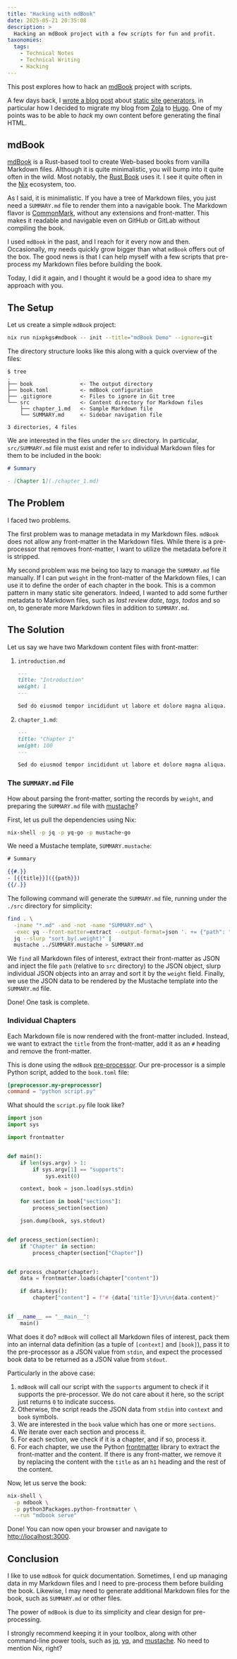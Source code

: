 ```yaml
---
title: "Hacking with mdBook"
date: 2025-05-21 20:35:08
description: >
  Hacking an mdBook project with a few scripts for fun and profit.
taxonomies:
  tags:
    - Technical Notes
    - Technical Writing
    - Hacking
---
```


This post explores how to hack an [mdBook] project with scripts.

<!-- more -->

A few days back, I [wrote a blog post] about [static site generators], in particular
how I decided to migrate my blog from [Zola] to [Hugo]. One of my points was to be
able to _hack_ my own content before generating the final HTML.

## mdBook

[mdBook] is a Rust-based tool to create Web-based books from vanilla Markdown
files. Although it is quite minimalistic, you will bump into it quite often in
the wild. Most notably, the [Rust Book] uses it. I see it quite often in the [Nix]
ecosystem, too.

As I said, it is minimalistic. If you have a tree of Markdown files, you just
need a `SUMMARY.md` file to render them into a navigable book. The Markdown
flavor is [CommonMark], without any extensions and front-matter. This makes it
readable and navigable even on GitHub or GitLab without compiling the book.

I used `mdBook` in the past, and I reach for it every now and then.
Occasionally, my needs quickly grow bigger than what `mdBook` offers out of the
box. The good news is that I can help myself with a few scripts that pre-process
my Markdown files before building the book.

Today, I did it again, and I thought it would be a good idea to share my
approach with you.

## The Setup

Let us create a simple `mdBook` project:

```sh
nix run nixpkgs#mdbook -- init --title="mdBook Demo" --ignore=git
```

The directory structure looks like this along with a quick overview of the
files:

```console
$ tree
.
├── book               <- The output directory
├── book.toml          <- mdBook configuration
├── .gitignore         <- Files to ignore in Git tree
└── src                <- Content directory for Markdown files
    ├── chapter_1.md   <- Sample Markdown file
    └── SUMMARY.md     <- Sidebar navigation file

3 directories, 4 files
```

We are interested in the files under the `src` directory. In particular,
`src/SUMMARY.md` file must exist and refer to individual Markdown files for them
to be included in the book:

```md
# Summary

- [Chapter 1](./chapter_1.md)
```

## The Problem

I faced two problems.

The first problem was to manage metadata in my Markdown files. `mdBook` does not
allow any front-matter in the Markdown files. While there is a pre-processor
that removes front-matter, I want to utilize the metadata before it is stripped.

My second problem was me being too lazy to manage the `SUMMARY.md` file
manually. If I can put `weight` in the front-matter of the Markdown files, I can
use it to define the order of each chapter in the book. This is a common pattern
in many static site generators. Indeed, I wanted to add some further metadata to
Markdown files, such as _last review date_, _tags_, _todos_ and so on, to
generate more Markdown files in addition to `SUMMARY.md`.

## The Solution

Let us say we have two Markdown content files with front-matter:

1. `introduction.md`

   ```md
   ---
   title: "Introduction"
   weight: 1
   ---

   Sed do eiusmod tempor incididunt ut labore et dolore magna aliqua.
   ```

2. `chapter_1.md`:

   ```md
   ---
   title: "Chapter 1"
   weight: 100
   ---

   Sed do eiusmod tempor incididunt ut labore et dolore magna aliqua.
   ```

### The `SUMMARY.md` File

How about parsing the front-matter, sorting the records by `weight`, and
preparing the `SUMMARY.md` file with [mustache]?

First, let us pull the dependencies using Nix:

```sh
nix-shell -p jq -p yq-go -p mustache-go
```

We need a Mustache template, `SUMMARY.mustache`:

```mustache
# Summary

{{#.}}
- [{{title}}]({{path}})
{{/.}}
```

The following command will generate the `SUMMARY.md` file, running under the
`./src` directory for simplicity:

```sh
find . \
  -iname "*.md" -and -not -name "SUMMARY.md" \
  -exec yq --front-matter=extract --output-format=json '. += {"path": "{}"}' {} \; |
  jq --slurp "sort_by(.weight)" |
  mustache ../SUMMARY.mustache > SUMMARY.md
```

We `find` all Markdown files of interest, extract their front-matter as JSON and
inject the file `path` (relative to `src` directory) to the JSON object, slurp
individual JSON objects into an array and sort it by the `weight` field.
Finally, we use the JSON data to be rendered by the Mustache template into the
`SUMMARY.md` file.

Done! One task is complete.

### Individual Chapters

Each Markdown file is now rendered with the front-matter included. Instead, we
want to extract the `title` from the front-matter, add it as an `#` heading and
remove the front-matter.

This is done using the `mdBook` [pre-processor]. Our pre-processor is a simple
Python script, added to the `book.toml` file:

```toml
[preprocessor.my-preprocessor]
command = "python script.py"
```

What should the `script.py` file look like?

```python
import json
import sys

import frontmatter


def main():
    if len(sys.argv) > 1:
        if sys.argv[1] == "supports":
            sys.exit(0)

    context, book = json.load(sys.stdin)

    for section in book["sections"]:
        process_section(section)

    json.dump(book, sys.stdout)


def process_section(section):
    if "Chapter" in section:
        process_chapter(section["Chapter"])


def process_chapter(chapter):
    data = frontmatter.loads(chapter["content"])

    if data.keys():
        chapter["content"] = f"# {data['title']}\n\n{data.content}"


if __name__ == "__main__":
    main()
```

What does it do? `mdBook` will collect all Markdown files of interest, pack them
into an internal data definition (as a tuple of `[context]` and `[book]`), pass
it to the pre-processor as a JSON value from `stdin`, and expect the processed
book data to be returned as a JSON value from `stdout`.

Particularly in the above case:

1. `mdBook` will call our script with the `supports` argument to check if it
   supports the pre-processor. We do not care about it here, so the script just
   returns `0` to indicate success.
2. Otherwise, the script reads the JSON data from `stdin` into `context` and
   `book` symbols.
3. We are interested in the `book` value which has one or more `sections`.
4. We iterate over each section and process it.
5. For each section, we check if it is a chapter, and if so, process it.
6. For each chapter, we use the Python [frontmatter] library to extract the
   front-matter and the content. If there is any front-matter, we remove it by
   replacing the content with the `title` as an `h1` heading and the rest of the
   content.

Now, let us serve the book:

```sh
nix-shell \
  -p mdbook \
  -p python3Packages.python-frontmatter \
  --run "mdbook serve"
```

Done! You can now open your browser and navigate to
[http://localhost:3000](http://localhost:3000).

## Conclusion

I like to use `mdBook` for quick documentation. Sometimes, I end up managing
data in my Markdown files and I need to pre-process them before building the
book. Likewise, I may need to generate additional Markdown files for the book,
such as `SUMMARY.md` or other files.

The power of `mdBook` is due to its simplicity and clear design for
pre-processing.

I strongly recommend keeping it in your toolbox, along with other command-line
power tools, such as [jq], [yq], and [mustache]. No need to mention Nix, right?

<!-- REFERENCE -->

[CommonMark]: https://commonmark.org/
[Hugo]: https://gohugo.io/
[Nix]: https://nixos.org/
[Rust Book]: https://doc.rust-lang.org/book/
[Zola]: https://www.getzola.org/
[wrote a blog post]: https://thenegation.com/posts/migrate-from-zola-to-hugo/
[frontmatter]: https://pypi.org/project/python-frontmatter/
[jq]: https://jqlang.org/
[mdBook]: https://rust-lang.github.io/mdBook/
[mustache]: https://mustache.github.io/
[static site generators]: https://en.wikipedia.org/wiki/Static_site_generator
[yq]: https://mikefarah.gitbook.io/yq
[pre-processor]:
  https://rust-lang.github.io/mdBook/for_developers/preprocessors.html
[context]:
  https://docs.rs/mdbook/latest/mdbook/preprocess/struct.PreprocessorContext.html
[book]: https://docs.rs/mdbook/latest/mdbook/book/struct.Book.html
